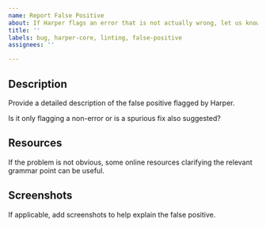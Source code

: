 ```yaml
---
name: Report False Positive
about: If Harper flags an error that is not actually wrong, let us know
title: ''
labels: bug, harper-core, linting, false-positive
assignees: ''

---
```


## Description

Provide a detailed description of the false positive flagged by Harper.

Is it only flagging a non-error or is a spurious fix also suggested?

## Resources

If the problem is not obvious, some online resources clarifying the relevant grammar point can be useful.

## Screenshots

If applicable, add screenshots to help explain the false positive.
